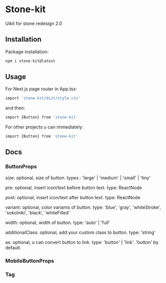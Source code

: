 # Stone-kit

Uikit for stone redesign 2.0

## Installation

Package installation:

```bash
npm i stone-kit@latest
```

## Usage

For Next.js page router in App.tsx:

```bash
import 'stone-kit/dist/style.css'
```

and then:

```bash
import {Button} from 'stone-kit'
```

For other projects u can immediately:

```bash
import {Button} from 'stone-kit'
```

## Docs

### ButtonProps

size: optional, size of button. types : 'large' | 'medium' | 'small' | 'tiny'

pre: optional, insert icon/text before button text. type: ReactNode

post: optional, insert icon/text after button text. type: ReactNode

variant: optional, color variants of button. type:
'blue',
'gray',
'whiteStroke',
'sokolniki',
'black',
'whiteFilled'

width: optional, width of button. type: 'auto' | 'full'

additionalClass: optional, add your custom class to button. type: 'string'

as: optional, u can convert button to link. type: 'button' | 'link'. 'button' by default.

### MobileButtonProps

### Tag
